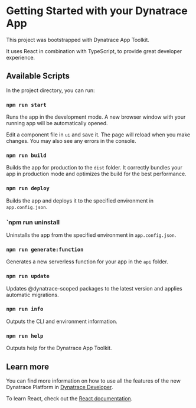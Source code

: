# Getting Started with your Dynatrace App

This project was bootstrapped with Dynatrace App Toolkit.

It uses React in combination with TypeScript, to provide great developer experience.

## Available Scripts

In the project directory, you can run:

### `npm run start`

Runs the app in the development mode. A new browser window with your running app will be automatically opened.

Edit a component file in `ui` and save it. The page will reload when you make changes. You may also see any errors in the console.

### `npm run build`

Builds the app for production to the `dist` folder. It correctly bundles your app in production mode and optimizes the build for the best performance.

### `npm run deploy`

Builds the app and deploys it to the specified environment in `app.config.json`.

### `npm run uninstall

Uninstalls the app from the specified environment in `app.config.json`.

### `npm run generate:function`

Generates a new serverless function for your app in the `api` folder.

### `npm run update`

Updates @dynatrace-scoped packages to the latest version and applies automatic migrations.

### `npm run info`

Outputs the CLI and environment information.

### `npm run help`

Outputs help for the Dynatrace App Toolkit.

## Learn more

You can find more information on how to use all the features of the new Dynatrace Platform in [Dynatrace Developer](https://dt-url.net/developers).

To learn React, check out the [React documentation](https://reactjs.org/).
